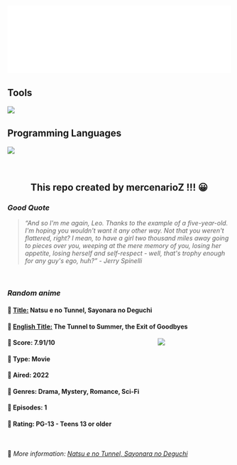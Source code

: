 
<img src="svg/nai.svg" />

<p>
  <h2>Tools</h2>
  <a href="https://skillicons.dev">
    <img src="https://skillicons.dev/icons?i=git,bash,vim,ubuntu,tensorflow,pytorch,docker,raspberrypi" />
  </a>

  <br />

  <h2>Programming Languages</h2>

  <a href="https://skillicons.dev">
    <img src="https://skillicons.dev/icons?i=python,c,cpp" />
  </a>
</p>

<br />

<h2 align="center">This repo created by mercenarioZ !!! 😀</h2>
<h3><i>Good Quote</i></h3>

<blockquote>
<i>
“And so I'm me again, Leo. Thanks to the example of a five-year-old. I'm hoping you wouldn't want it any other way. Not that you weren't flattered, right? I mean, to have a girl two thousand miles away going to pieces over you, weeping at the mere memory of you, losing her appetite, losing herself and self-respect - well, that's trophy enough for any guy's ego, huh?” - Jerry Spinelli
</i>
</blockquote>

<br />

<h3><i>Random anime</i></h3>

<h4>
  <strong>🥭 <u>Title:</u></strong> Natsu e no Tunnel, Sayonara no Deguchi
</h4>

<h4>🌿 <u>English Title:</u> The Tunnel to Summer, the Exit of Goodbyes</h4>

<img align="right" width="165" src=https://cdn.myanimelist.net/images/anime/1462/125397.jpg />

<h4>🌱 Score: 7.91/10</h4>

<h4>🌲 Type: Movie</h4>

<h4>🌴 Aired: 2022</h4>

<h4>🌵 Genres: Drama, Mystery, Romance, Sci-Fi</h4>

<h4>🥑 Episodes: 1</h4>

<h4>🍏 Rating: PG-13 - Teens 13 or older</h4>

<br />

🍂 *More information: [Natsu e no Tunnel, Sayonara no Deguchi](https://myanimelist.net/anime/50593/Natsu_e_no_Tunnel_Sayonara_no_Deguchi)*
    